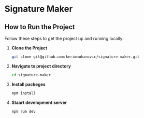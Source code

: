 # Signature Maker

## How to Run the Project

Follow these steps to get the project up and running locally:

1. **Clone the Project**
   ```bash
   git clone git@github.com:kerimnuhanovic/signature-maker.git

2. **Navigate to project directory**
    ```bash
    cd signature-maker

3. **Install packeges**
    ```bash
    npm install
    
4. **Staart development server**
    ```bash
    npm run dev